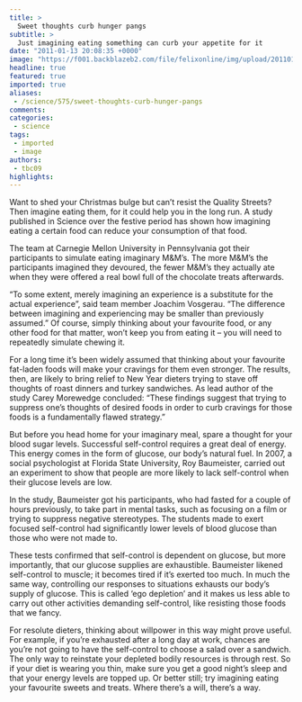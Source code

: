```yaml
---
title: >
  Sweet thoughts curb hunger pangs
subtitle: >
  Just imagining eating something can curb your appetite for it
date: "2011-01-13 20:08:35 +0000"
image: "https://f001.backblazeb2.com/file/felixonline/img/upload/201101132006-ks607-sweets.jpg"
headline: true
featured: true
imported: true
aliases:
 - /science/575/sweet-thoughts-curb-hunger-pangs
comments:
categories:
 - science
tags:
 - imported
 - image
authors:
 - tbc09
highlights:
---
```


Want to shed your Christmas bulge but can’t resist the Quality Streets? Then imagine eating them, for it could help you in the long run. A study published in Science over the festive period has shown how imagining eating a certain food can reduce your consumption of that food.

The team at Carnegie Mellon University in Pennsylvania got their participants to simulate eating imaginary M&M’s. The more M&M’s the participants imagined they devoured, the fewer M&M’s they actually ate when they were offered a real bowl full of the chocolate treats afterwards.

“To some extent, merely imagining an experience is a substitute for the actual experience”, said team member Joachim Vosgerau. “The difference between imagining and experiencing may be smaller than previously assumed.” Of course, simply thinking about your favourite food, or any other food for that matter, won’t keep you from eating it – you will need to repeatedly simulate chewing it.

For a long time it’s been widely assumed that thinking about your favourite fat-laden foods will make your cravings for them even stronger. The results, then, are likely to bring relief to New Year dieters trying to stave off thoughts of roast dinners and turkey sandwiches. As lead author of the study Carey Morewedge concluded: “These findings suggest that trying to suppress one’s thoughts of desired foods in order to curb cravings for those foods is a fundamentally flawed strategy.”

But before you head home for your imaginary meal, spare a thought for your blood sugar levels. Successful self-control requires a great deal of energy. This energy comes in the form of glucose, our body’s natural fuel. In 2007, a social psychologist at Florida State University, Roy Baumeister, carried out an experiment to show that people are more likely to lack self-control when their glucose levels are low.

In the study, Baumeister got his participants, who had fasted for a couple of hours previously, to take part in mental tasks, such as focusing on a film or trying to suppress negative stereotypes. The students made to exert focused self-control had significantly lower levels of blood glucose than those who were not made to.

These tests confirmed that self-control is dependent on glucose, but more importantly, that our glucose supplies are exhaustible. Baumeister likened self-control to muscle; it becomes tired if it’s exerted too much. In much the same way, controlling our responses to situations exhausts our body’s supply of glucose. This is called ‘ego depletion’ and it makes us less able to carry out other activities demanding self-control, like resisting those foods that we fancy.

For resolute dieters, thinking about willpower in this way might prove useful. For example, if you’re exhausted after a long day at work, chances are you’re not going to have the self-control to choose a salad over a sandwich. The only way to reinstate your depleted bodily resources is through rest. So if your diet is wearing you thin, make sure you get a good night’s sleep and that your energy levels are topped up. Or better still; try imagining eating your favourite sweets and treats. Where there’s a will, there’s a way.
